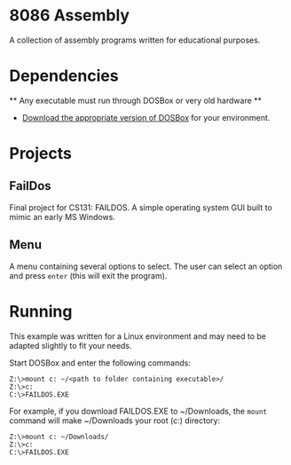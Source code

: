 # 8086 Assembly
A collection of assembly programs written for educational purposes.

# Dependencies
** Any executable must run through DOSBox or very old hardware **
* [Download the appropriate version of DOSBox](https://www.dosbox.com/download.php?main=1) for your environment.

# Projects

## FailDos
Final project for CS131: FAILDOS. A simple operating system GUI built to mimic an early MS Windows.

## Menu
A menu containing several options to select. The user can select an option and press `enter` (this will exit the program).

# Running
This example was written for a Linux environment and may need to be adapted slightly to fit your needs.

Start DOSBox and enter the following commands:

    Z:\>mount c: ~/<path to folder containing executable>/
    Z:\>c:
    C:\>FAILDOS.EXE

For example, if you download FAILDOS.EXE to ~/Downloads, the `mount` command will make ~/Downloads your root (c:) directory:

    Z:\>mount c: ~/Downloads/
    Z:\>c:
    C:\>FAILDOS.EXE

